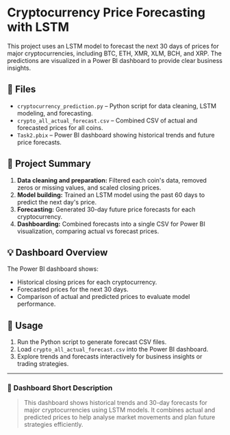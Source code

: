 # Cryptocurrency Price Forecasting with LSTM

This project uses an LSTM model to forecast the next 30 days of prices for major cryptocurrencies, including BTC, ETH, XMR, XLM, BCH, and XRP. The predictions are visualized in a Power BI dashboard to provide clear business insights.

## 📂 Files

- `cryptocurrency_prediction.py` – Python script for data cleaning, LSTM modeling, and forecasting.
- `crypto_all_actual_forecast.csv` – Combined CSV of actual and forecasted prices for all coins.
- `Task2.pbix` – Power BI dashboard showing historical trends and future price forecasts.

## 📝 Project Summary

1. **Data cleaning and preparation:** Filtered each coin's data, removed zeros or missing values, and scaled closing prices.
2. **Model building:** Trained an LSTM model using the past 60 days to predict the next day's price.
3. **Forecasting:** Generated 30-day future price forecasts for each cryptocurrency.
4. **Dashboarding:** Combined forecasts into a single CSV for Power BI visualization, comparing actual vs forecast prices.

## 💡 Dashboard Overview

The Power BI dashboard shows:

- Historical closing prices for each cryptocurrency.
- Forecasted prices for the next 30 days.
- Comparison of actual and predicted prices to evaluate model performance.

## 🚀 Usage

1. Run the Python script to generate forecast CSV files.
2. Load `crypto_all_actual_forecast.csv` into the Power BI dashboard.
3. Explore trends and forecasts interactively for business insights or trading strategies.

---

### 🔗 **Dashboard Short Description**

> This dashboard shows historical trends and 30-day forecasts for major cryptocurrencies using LSTM models. It combines actual and predicted prices to help analyse market movements and plan future strategies efficiently.
